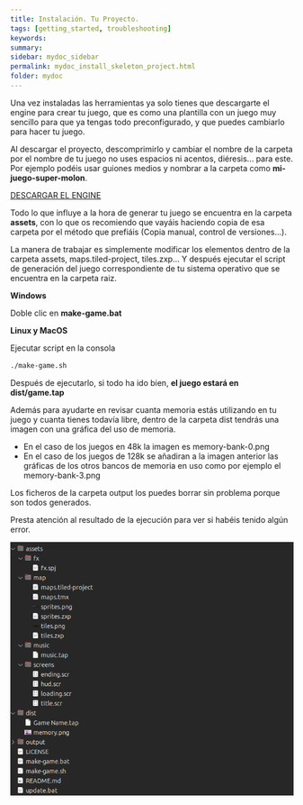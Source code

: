 ```yaml
---
title: Instalación. Tu Proyecto.
tags: [getting_started, troubleshooting]
keywords:
summary: 
sidebar: mydoc_sidebar
permalink: mydoc_install_skeleton_project.html
folder: mydoc
---
```


Una vez instaladas las herramientas ya solo tienes que descargarte el engine para crear tu juego, que es como una plantilla con un juego muy sencillo para que ya tengas todo preconfigurado, y que puedes cambiarlo para hacer tu juego.

Al descargar el proyecto, descomprimirlo y cambiar el nombre de la carpeta por el nombre de tu juego no uses espacios ni acentos, diéresis... para este. Por ejemplo podéis usar guiones medios y nombrar a la carpeta como **mi-juego-super-molon**.

[DESCARGAR EL ENGINE](https://github.com/rtorralba/zx-game-maker/archive/refs/heads/main.zip)

Todo lo que influye a la hora de generar tu juego se encuentra en la carpeta **assets**, con lo que os recomiendo que vayáis haciendo copia de esa carpeta por el método que prefiáis (Copia manual, control de versiones...).

La manera de trabajar es simplemente modificar los elementos dentro de la carpeta assets, maps.tiled-project, tiles.zxp... Y después ejecutar el script de generación del juego correspondiente de tu sistema operativo que se encuentra en la carpeta raiz.

**Windows**

Doble clic en **make-game.bat**

**Linux y MacOS**

Ejecutar script en la consola 

```bash
./make-game.sh
```

Después de ejecutarlo, si todo ha ido bien, **el juego estará en dist/game.tap**

Además para ayudarte en revisar cuanta memoria estás utilizando en tu juego y cuanta tienes todavía libre, dentro de la carpeta dist tendrás una imagen con una gráfica del uso de memoria.

* En el caso de los juegos en 48k la imagen es memory-bank-0.png
* En el caso de los juegos de 128k se añadiran a la imagen anterior las gráficas de los otros bancos de memoria en uso como por ejemplo el memory-bank-3.png 

Los ficheros de la carpeta output los puedes borrar sin problema porque son todos generados.

Presta atención al resultado de la ejecución para ver si habéis tenido algún error.

![](images/project_tree.png)